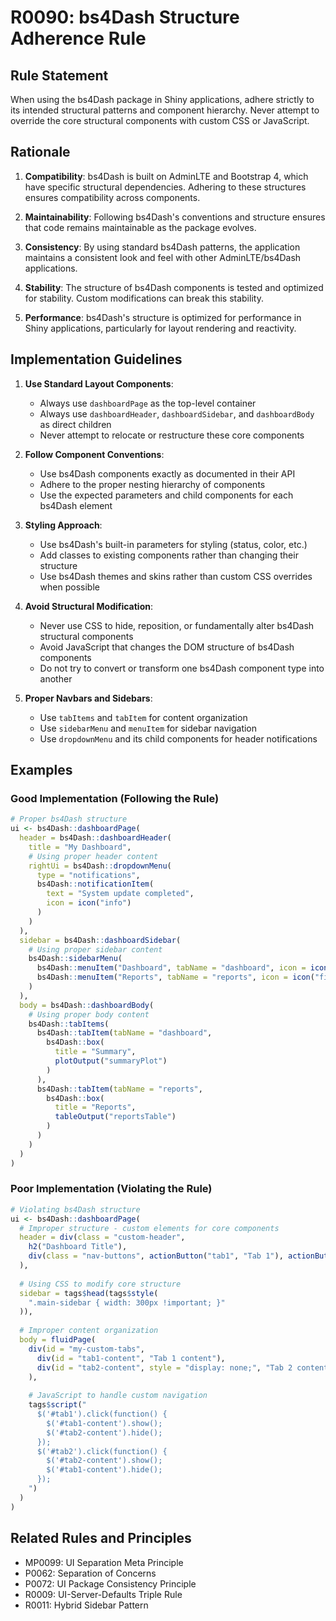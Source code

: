 # R0090: bs4Dash Structure Adherence Rule

## Rule Statement

When using the bs4Dash package in Shiny applications, adhere strictly to its intended structural patterns and component hierarchy. Never attempt to override the core structural components with custom CSS or JavaScript.

## Rationale

1. **Compatibility**: bs4Dash is built on AdminLTE and Bootstrap 4, which have specific structural dependencies. Adhering to these structures ensures compatibility across components.

2. **Maintainability**: Following bs4Dash's conventions and structure ensures that code remains maintainable as the package evolves.

3. **Consistency**: By using standard bs4Dash patterns, the application maintains a consistent look and feel with other AdminLTE/bs4Dash applications.

4. **Stability**: The structure of bs4Dash components is tested and optimized for stability. Custom modifications can break this stability.

5. **Performance**: bs4Dash's structure is optimized for performance in Shiny applications, particularly for layout rendering and reactivity.

## Implementation Guidelines

1. **Use Standard Layout Components**:
   - Always use `dashboardPage` as the top-level container
   - Always use `dashboardHeader`, `dashboardSidebar`, and `dashboardBody` as direct children
   - Never attempt to relocate or restructure these core components

2. **Follow Component Conventions**:
   - Use bs4Dash components exactly as documented in their API
   - Adhere to the proper nesting hierarchy of components
   - Use the expected parameters and child components for each bs4Dash element

3. **Styling Approach**:
   - Use bs4Dash's built-in parameters for styling (status, color, etc.)
   - Add classes to existing components rather than changing their structure
   - Use bs4Dash themes and skins rather than custom CSS overrides when possible

4. **Avoid Structural Modification**:
   - Never use CSS to hide, reposition, or fundamentally alter bs4Dash structural components
   - Avoid JavaScript that changes the DOM structure of bs4Dash components
   - Do not try to convert or transform one bs4Dash component type into another

5. **Proper Navbars and Sidebars**:
   - Use `tabItems` and `tabItem` for content organization
   - Use `sidebarMenu` and `menuItem` for sidebar navigation
   - Use `dropdownMenu` and its child components for header notifications

## Examples

### Good Implementation (Following the Rule)

```r
# Proper bs4Dash structure
ui <- bs4Dash::dashboardPage(
  header = bs4Dash::dashboardHeader(
    title = "My Dashboard",
    # Using proper header content
    rightUi = bs4Dash::dropdownMenu(
      type = "notifications",
      bs4Dash::notificationItem(
        text = "System update completed",
        icon = icon("info")
      )
    )
  ),
  sidebar = bs4Dash::dashboardSidebar(
    # Using proper sidebar content
    bs4Dash::sidebarMenu(
      bs4Dash::menuItem("Dashboard", tabName = "dashboard", icon = icon("dashboard")),
      bs4Dash::menuItem("Reports", tabName = "reports", icon = icon("file"))
    )
  ),
  body = bs4Dash::dashboardBody(
    # Using proper body content
    bs4Dash::tabItems(
      bs4Dash::tabItem(tabName = "dashboard", 
        bs4Dash::box(
          title = "Summary", 
          plotOutput("summaryPlot")
        )
      ),
      bs4Dash::tabItem(tabName = "reports", 
        bs4Dash::box(
          title = "Reports",
          tableOutput("reportsTable")
        )
      )
    )
  )
)
```

### Poor Implementation (Violating the Rule)

```r
# Violating bs4Dash structure
ui <- bs4Dash::dashboardPage(
  # Improper structure - custom elements for core components
  header = div(class = "custom-header", 
    h2("Dashboard Title"), 
    div(class = "nav-buttons", actionButton("tab1", "Tab 1"), actionButton("tab2", "Tab 2"))
  ),
  
  # Using CSS to modify core structure
  sidebar = tags$head(tags$style(
    ".main-sidebar { width: 300px !important; }"
  )),
  
  # Improper content organization
  body = fluidPage(
    div(id = "my-custom-tabs",
      div(id = "tab1-content", "Tab 1 content"),
      div(id = "tab2-content", style = "display: none;", "Tab 2 content")
    ),
    
    # JavaScript to handle custom navigation
    tags$script("
      $('#tab1').click(function() {
        $('#tab1-content').show();
        $('#tab2-content').hide();
      });
      $('#tab2').click(function() {
        $('#tab2-content').show();
        $('#tab1-content').hide();
      });
    ")
  )
)
```

## Related Rules and Principles

- MP0099: UI Separation Meta Principle
- P0062: Separation of Concerns
- P0072: UI Package Consistency Principle
- R0009: UI-Server-Defaults Triple Rule
- R0011: Hybrid Sidebar Pattern
